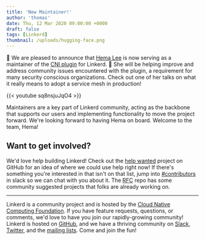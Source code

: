 ```yaml
---
title: 'New Maintainer!'
author: 'thomas'
date: Thu, 12 Mar 2020 09:00:00 +0000
draft: false
tags: [Linkerd]
thumbnail: /uploads/hugging-face.png
---
```


🎉 We are pleased to announce that [Hema Lee](https://github.com/hemakl) is now
serving as a maintainer of the [CNI plugin](https://linkerd.io/2/features/cni/)
for Linkerd. 🎉 She will be helping improve and address community issues
encountered with the plugin, a requirement for many security conscious
organizations. Check out one of her talks on what it really means to adopt a
service mesh in production!

{{< youtube sq8nsjuJqO4 >}}

Maintainers are a key part of Linkerd community, acting as the backbone that
supports our users and implementing functionality to move the project forward.
We're looking forward to having Hema on board. Welcome to the team, Hema!

## Want to get involved?

We'd love help building Linkerd! Check out the [help
wanted](https://github.com/orgs/linkerd/projects/25) project on GitHub for an
idea of where we could use help right now! If there's something you're
interested in that isn't on that list, jump into
[#contributors](https://slack.linkerd.io) in slack so we can chat with you about
it. The [RFC](https://github.com/linkerd/rfc) repo has some community suggested
projects that folks are already working on.

---

Linkerd is a community project and is hosted by the [Cloud Native Computing
Foundation](https://cncf.io). If you have feature requests, questions, or
comments, we'd love to have you join our rapidly-growing community! Linkerd is
hosted on [GitHub](https://github.com/linkerd/), and we have a thriving
community on [Slack](https://slack.linkerd.io),
[Twitter](https://twitter.com/linkerd), and the [mailing
lists](https://linkerd.io/2/get-involved/). Come and join the fun!

